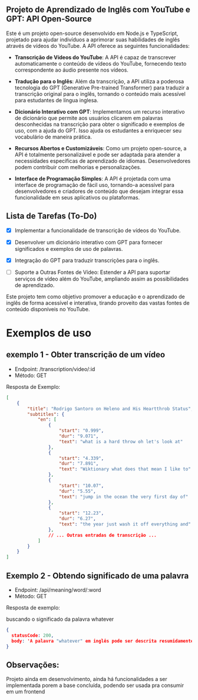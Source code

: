## Projeto de Aprendizado de Inglês com YouTube e GPT: API Open-Source

Este é um projeto open-source desenvolvido em Node.js e TypeScript, projetado para ajudar indivíduos a aprimorar suas habilidades de inglês através de vídeos do YouTube. A API oferece as seguintes funcionalidades:

- **Transcrição de Vídeos do YouTube**: A API é capaz de transcrever automaticamente o conteúdo de vídeos do YouTube, fornecendo texto correspondente ao áudio presente nos vídeos.

- **Tradução para o Inglês**: Além da transcrição, a API utiliza a poderosa tecnologia do GPT (Generative Pre-trained Transformer) para traduzir a transcrição original para o inglês, tornando o conteúdo mais acessível para estudantes de língua inglesa.

- **Dicionário Interativo com GPT**: Implementamos um recurso interativo de dicionário que permite aos usuários clicarem em palavras desconhecidas na transcrição para obter o significado e exemplos de uso, com a ajuda do GPT. Isso ajuda os estudantes a enriquecer seu vocabulário de maneira prática.

- **Recursos Abertos e Customizáveis**: Como um projeto open-source, a API é totalmente personalizável e pode ser adaptada para atender a necessidades específicas de aprendizado de idiomas. Desenvolvedores podem contribuir com melhorias e personalizações.

- **Interface de Programação Simples**: A API é projetada com uma interface de programação de fácil uso, tornando-a acessível para desenvolvedores e criadores de conteúdo que desejam integrar essa funcionalidade em seus aplicativos ou plataformas.

## Lista de Tarefas (To-Do)

- [x] Implementar a funcionalidade de transcrição de vídeos do YouTube.
- [x] Desenvolver um dicionário interativo com GPT para fornecer significados e exemplos de uso de palavras.
- [x] Integração do GPT para traduzir transcrições para o inglês.
- [ ] Suporte a Outras Fontes de Vídeo: Estender a API para suportar serviços de vídeo além do YouTube, ampliando assim as possibilidades de aprendizado.


Este projeto tem como objetivo promover a educação e o aprendizado de inglês de forma acessível e interativa, tirando proveito das vastas fontes de conteúdo disponíveis no YouTube.
# Exemplos de uso

## exemplo 1 - Obter transcrição de um vídeo

- Endpoint: /transcription/video/:id
- Método: GET

Resposta de Exemplo:

```json
[
    {
        "title": "Rodrigo Santoro on Heleno and His Heartthrob Status",
        "subtitles": {
            "en": [
                {
                    "start": "0.999",
                    "dur": "9.071",
                    "text": "what is a hard throw oh let's look at"
                },
                {
                    "start": "4.339",
                    "dur": "7.891",
                    "text": "Wiktionary what does that mean I like to"
                },
                {
                    "start": "10.07",
                    "dur": "5.55",
                    "text": "jump in the ocean the very first day of"
                },
                {
                    "start": "12.23",
                    "dur": "6.27",
                    "text": "the year just wash it off everything and"
                },
                // ... Outras entradas de transcrição ...
            ]
        }
    }
]
```

## Exemplo 2 - Obtendo significado de uma palavra

- Endpoint: /api/meaning/word/:word
- Método: GET

Resposta de exemplo: 

buscando o significado da palavra whatever

```json
{
  statusCode: 200,
  body: 'A palavra "whatever" em inglês pode ser descrita resumidamente como uma expressão usada para indicar indiferença, desinteresse ou para deixar uma decisão ou escolha em aberto.'
}

```

## Observações:

Projeto ainda em desenvolvimento, ainda há funcionalidades a ser implementada porem a base concluída, podendo ser usada pra consumir em um frontend
